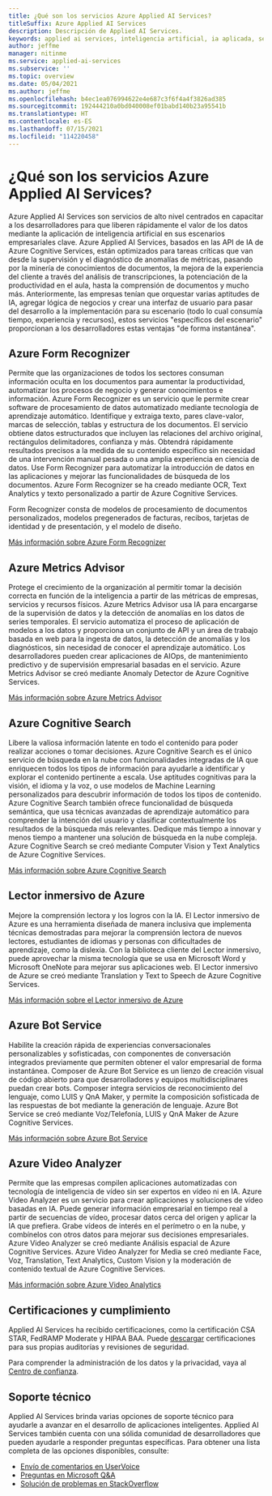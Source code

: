 ```yaml
---
title: ¿Qué son los servicios Azure Applied AI Services?
titleSuffix: Azure Applied AI Services
description: Descripción de Applied AI Services.
keywords: applied ai services, inteligencia artificial, ia aplicada, servicios de ia, cognitive search, características de ia aplicada
author: jeffme
manager: nitinme
ms.service: applied-ai-services
ms.subservice: ''
ms.topic: overview
ms.date: 05/04/2021
ms.author: jeffme
ms.openlocfilehash: b4ec1ea076994622e4e687c3f6f4a4f3826ad385
ms.sourcegitcommit: 192444210a0bd040008ef01babd140b23a95541b
ms.translationtype: HT
ms.contentlocale: es-ES
ms.lasthandoff: 07/15/2021
ms.locfileid: "114220458"
---
```

# <a name="what-are-azure-applied-ai-services"></a>¿Qué son los servicios Azure Applied AI Services?

Azure Applied AI Services son servicios de alto nivel centrados en capacitar a los desarrolladores para que liberen rápidamente el valor de los datos mediante la aplicación de inteligencia artificial en sus escenarios empresariales clave.  Azure Applied AI Services, basados en las API de IA de Azure Cognitive Services, están optimizados para tareas críticas que van desde la supervisión y el diagnóstico de anomalías de métricas, pasando por la minería de conocimientos de documentos, la mejora de la experiencia del cliente a través del análisis de transcripciones, la potenciación de la productividad en el aula, hasta la comprensión de documentos y mucho más. Anteriormente, las empresas tenían que orquestar varias aptitudes de IA, agregar lógica de negocios y crear una interfaz de usuario para pasar del desarrollo a la implementación para su escenario (todo lo cual consumía tiempo, experiencia y recursos), estos servicios "específicos del escenario" proporcionan a los desarrolladores estas ventajas "de forma instantánea".

## <a name="azure-form-recognizer"></a>Azure Form Recognizer

Permite que las organizaciones de todos los sectores consuman información oculta en los documentos para aumentar la productividad, automatizar los procesos de negocio y generar conocimientos e información.  Azure Form Recognizer es un servicio que le permite crear software de procesamiento de datos automatizado mediante tecnología de aprendizaje automático. Identifique y extraiga texto, pares clave-valor, marcas de selección, tablas y estructura de los documentos. El servicio obtiene datos estructurados que incluyen las relaciones del archivo original, rectángulos delimitadores, confianza y más. Obtendrá rápidamente resultados precisos a la medida de su contenido específico sin necesidad de una intervención manual pesada o una amplia experiencia en ciencia de datos. Use Form Recognizer para automatizar la introducción de datos en las aplicaciones y mejorar las funcionalidades de búsqueda de los documentos.  Azure Form Recognizer se ha creado mediante OCR, Text Analytics y texto personalizado a partir de Azure Cognitive Services.

Form Recognizer consta de modelos de procesamiento de documentos personalizados, modelos pregenerados de facturas, recibos, tarjetas de identidad y de presentación, y el modelo de diseño. 

[Más información sobre Azure Form Recognizer](../cognitive-services/form-recognizer/index.yml)

## <a name="azure-metrics-advisor"></a>Azure Metrics Advisor

Protege el crecimiento de la organización al permitir tomar la decisión correcta en función de la inteligencia a partir de las métricas de empresas, servicios y recursos físicos.  Azure Metrics Advisor usa IA para encargarse de la supervisión de datos y la detección de anomalías en los datos de series temporales. El servicio automatiza el proceso de aplicación de modelos a los datos y proporciona un conjunto de API y un área de trabajo basada en web para la ingesta de datos, la detección de anomalías y los diagnósticos, sin necesidad de conocer el aprendizaje automático. Los desarrolladores pueden crear aplicaciones de AIOps, de mantenimiento predictivo y de supervisión empresarial basadas en el servicio.  Azure Metrics Advisor se creó mediante Anomaly Detector de Azure Cognitive Services.

[Más información sobre Azure Metrics Advisor](./metrics-advisor/index.yml)

## <a name="azure-cognitive-search"></a>Azure Cognitive Search

Libere la valiosa información latente en todo el contenido para poder realizar acciones o tomar decisiones.  Azure Cognitive Search es el único servicio de búsqueda en la nube con funcionalidades integradas de IA que enriquecen todos los tipos de información para ayudarle a identificar y explorar el contenido pertinente a escala. Use aptitudes cognitivas para la visión, el idioma y la voz, o use modelos de Machine Learning personalizados para descubrir información de todos los tipos de contenido. Azure Cognitive Search también ofrece funcionalidad de búsqueda semántica, que usa técnicas avanzadas de aprendizaje automático para comprender la intención del usuario y clasificar contextualmente los resultados de la búsqueda más relevantes. Dedique más tiempo a innovar y menos tiempo a mantener una solución de búsqueda en la nube compleja.  Azure Cognitive Search se creó mediante Computer Vision y Text Analytics de Azure Cognitive Services.

[Más información sobre Azure Cognitive Search](../search/index.yml)

## <a name="azure-immersive-reader"></a>Lector inmersivo de Azure

Mejore la comprensión lectora y los logros con la IA. El Lector inmersivo de Azure es una herramienta diseñada de manera inclusiva que implementa técnicas demostradas para mejorar la comprensión lectora de nuevos lectores, estudiantes de idiomas y personas con dificultades de aprendizaje, como la dislexia. Con la biblioteca cliente del Lector inmersivo, puede aprovechar la misma tecnología que se usa en Microsoft Word y Microsoft OneNote para mejorar sus aplicaciones web. El Lector inmersivo de Azure se creó mediante Translation y Text to Speech de Azure Cognitive Services.

[Más información sobre el Lector inmersivo de Azure](../cognitive-services/immersive-reader/index.yml)

## <a name="azure-bot-service"></a>Azure Bot Service

Habilite la creación rápida de experiencias conversacionales personalizables y sofisticadas, con componentes de conversación integrados previamente que permiten obtener el valor empresarial de forma instantánea.  Composer de Azure Bot Service es un lienzo de creación visual de código abierto para que desarrolladores y equipos multidisciplinares puedan crear bots. Composer integra servicios de reconocimiento del lenguaje, como LUIS y QnA Maker, y permite la composición sofisticada de las respuestas de bot mediante la generación de lenguaje. Azure Bot Service se creó mediante Voz/Telefonía, LUIS y QnA Maker de Azure Cognitive Services.

[Más información sobre Azure Bot Service](/composer/)

## <a name="azure-video-analyzer"></a>Azure Video Analyzer 

Permite que las empresas compilen aplicaciones automatizadas con tecnología de inteligencia de vídeo sin ser expertos en vídeo ni en IA.  Azure Video Analyzer es un servicio para crear aplicaciones y soluciones de vídeo basadas en IA. Puede generar información empresarial en tiempo real a partir de secuencias de vídeo, procesar datos cerca del origen y aplicar la IA que prefiera. Grabe vídeos de interés en el perímetro o en la nube, y combínelos con otros datos para mejorar sus decisiones empresariales.  Azure Video Analyzer se creó mediante Análisis espacial de Azure Cognitive Services.  Azure Video Analyzer for Media se creó mediante Face, Voz, Translation, Text Analytics, Custom Vision y la moderación de contenido textual de Azure Cognitive Services.  

[Más información sobre Azure Video Analytics](../azure-video-analyzer/index.yml)

## <a name="certifications-and-compliance"></a>Certificaciones y cumplimiento

Applied AI Services ha recibido certificaciones, como la certificación CSA STAR, FedRAMP Moderate y HIPAA BAA. Puede [descargar](/samples/browse/?redirectedfrom=TechNet-Gallery "descarga") certificaciones para sus propias auditorías y revisiones de seguridad.

Para comprender la administración de los datos y la privacidad, vaya al [Centro de confianza](https://servicetrust.microsoft.com/ "Centro de confianza").

## <a name="support"></a>Soporte técnico

Applied AI Services brinda varias opciones de soporte técnico para ayudarle a avanzar en el desarrollo de aplicaciones inteligentes. Applied AI Services también cuenta con una sólida comunidad de desarrolladores que pueden ayudarle a responder preguntas específicas. Para obtener una lista completa de las opciones disponibles, consulte:

- [Envío de comentarios en UserVoice](https://aka.ms/AppliedAIUserVoice)
- [Preguntas en Microsoft Q&A](/answers/topics/azure-applied-ai-services.html)
- [Solución de problemas en StackOverflow](https://aka.ms/AppliedAIStackOverflow)